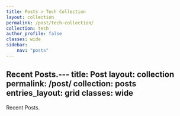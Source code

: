 ```yaml
---
title: Posts > Tech Collection
layout: collection
permalink: /post/tech-collection/
collection: tech
author_profile: false
classes: wide
sidebar:
    nav: "posts"
---
```

Recent Posts.---
title: Post
layout: collection
permalink: /post/
collection: posts
entries_layout: grid
classes: wide
---
Recent Posts.